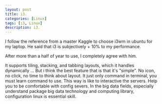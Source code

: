 ```yaml
---
layout: post
title: i3.
categories: [Linux]
tags: [i3, Linux]
description: i3.
---
```


I follow the reference from a master Kaggle to choose i3wm in ubuntu for my laptop.
He said that i3 is subjectively + 10% to my performance.

After more than a half of year to use, I completely agree with him.

It supports tiling, stacking, and tabbing layouts, which it handles dynamically ... 
But i think the best feature that is that it's "simple". 
No icon, no click, no time to think about layout. 
It just only command in terminal, you must learn command to use.
This way is like to interactive the servers. Help you to be comfortable with config severs.
In the big data fields, especially understand package big data technology and computing library, configuration linux is essential skill.
